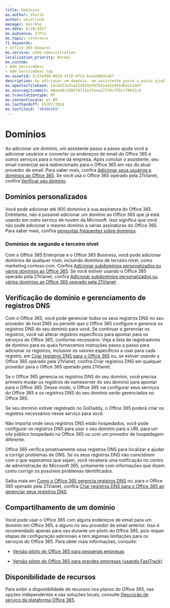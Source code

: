 ```yaml
---
title: Domínios
ms.author: sharik
author: skjerland
manager: mnirkhe
ms.date: 6/10/2017
ms.audience: ITPro
ms.topic: reference
f1_keywords:
- office-365-domains
ms.service: o365-administration
localization_priority: Normal
ms.custom:
- Adm_ServiceDesc
- Adm_ServiceDesc_top
ms.assetid: 5c374309-8016-4f18-8f2a-bceeb863ca67
description: Ao adicionar um domínio, um assistente passo a passo ajuda você a adicionar usuários e converter os endereços de email do Office 365 e outros serviços para o nome da empresa. Após concluir o assistente, seu email comercial será redirecionado para o Office 365 em vez do atual provedor de email. Para saber mais, confira Adicionar seus usuários e domínios ao Office 365. Se você usar o Office 365 operado pela 21Vianet, confira verificar seu domínio.
ms.openlocfilehash: 1dc6d23afea52dd292d97b414e5b491d6d332dd7
ms.sourcegitcommit: 68eee0c2885fd112e37eea27370c3f8c1f0831cb
ms.translationtype: MT
ms.contentlocale: pt-BR
ms.lasthandoff: 03/07/2019
ms.locfileid: "30466368"
---
```

# <a name="domains"></a>Domínios

Ao adicionar um domínio, um assistente passo a passo ajuda você a adicionar usuários e converter os endereços de email do Office 365 e outros serviços para o nome da empresa. Após concluir o assistente, seu email comercial será redirecionado para o Office 365 em vez do atual provedor de email. Para saber mais, confira [Adicionar seus usuários e domínios ao Office 365](https://support.office.com/article/6383f56d-3d09-4dcb-9b41-b5f5a5efd611). Se você usa o Office 365 operado pela 21Vianet, confira [Verificar seu domínio](http://go.microsoft.com/fwlink/?LinkID=733344&amp;clcid=0x409).
  
## <a name="custom-domains"></a>Domínios personalizados
<a name="BKMK_CustomDomains"> </a>

Você pode adicionar até 900 domínios à sua assinatura do Office 365. Entretanto, não é possível adicionar um domínio ao Office 365 que já está usando em outro serviço de nuvem da Microsoft. Isso significa que você não pode adicionar o mesmo domínio a várias assinaturas do Office 365. Para saber mais, confira [perguntas frequentes sobre domínios](https://support.office.com/en-us/article/Domains-FAQ-1272bad0-4bd4-4796-8005-67d6fb3afc5a).
  
### <a name="second-and-third-level-domains"></a>Domínios de segundo e terceiro nível
<a name="BKMK_SecondAndThirdLevelDomains"> </a>

Com o Office 365 Enterprise e o Office 365 Business, você pode adicionar domínios de qualquer nível, incluindo domínios de terceiro nível, como marketing.contoso.com. Confira [Adicionar subdomínios personalizados ou vários domínios ao Office 365](http://go.microsoft.com/fwlink/?LinkID=733345&amp;clcid=0x409). Se você estiver usando o Office 365 operado pela 21Vianet, confira [Adicionar subdomínios personalizados ou vários domínios ao Office 365 operado pela 21Vianet](http://go.microsoft.com/fwlink/?LinkID=733346&amp;clcid=0x409).
  
## <a name="domain-verification-and-managing-dns-records"></a>Verificação de domínio e gerenciamento de registros DNS
<a name="BKMK_ManagingDNSRecords"> </a>

Com o Office 365, você pode gerenciar todos os seus registros DNS no seu provedor de host DNS ou permitir que o Office 365 configure e gerencie os registros DNS do seu domínio para você. Se continuar a gerenciar os registros, você vai alterar registros específicos para apontar para os serviços do Office 365, conforme necessário. Veja a lista de registradores de domínio para os quais fornecemos instruções passo a passo para adicionar os registros, inclusive os valores específicos a usar para cada registro, em [Criar registros DNS para o Office 365](https://go.microsoft.com/fwlink/p/?LinkID=270173) ou, se estiver usando o Office 365 operado pela 21Vianet, confira Criar registros DNS em qualquer provedor para o Office 365 operado pela 21Vianet. 
  
Se o Office 365 gerencia os registros DNS do seu domínio, você precisa primeiro mudar os registros de nameserver do seu domínio para apontar para o Office 365. Desse modo, o Office 365 vai configurar seus serviços do Office 365 e os registros DNS do seu domínio serão gerenciados no Office 365.
  
Se seu domínio estiver registrado no GoDaddy, o Office 365 poderá criar os registros necessários nesse serviço para você. 
  
Não importa onde seus registros DNS estão hospedados, você pode configurar os registros DNS para usar o seu domínio para a URL para um site público hospedado no Office 365 ou com um provedor de hospedagem diferente. 
  
Office 365 verifica proativamente seus registros DNS para localizar e ajudar a corrigir problemas de DNS. Se os seus registros DNS não coincidirem com o que esperamos que sejam, você receberá uma notificação no centro de administração do Microsoft 365, juntamente com informações que dizem como corrigir os possíveis problemas identificados.
  
Saiba mais em [Como o Office 365 gerencia registros DNS](https://go.microsoft.com/fwlink/p/?LinkID=270144) ou, para o Office 365 operado pela 21Vianet, confira [Criar registros DNS para o Office 365 ao gerenciar seus registros DNS](http://go.microsoft.com/fwlink/?LinkID=817326&amp;clcid=0x409).
  
## <a name="sharing-a-domain"></a>Compartilhamento de um domínio
<a name="BKMK_ManagingDNSRecords"> </a>

Você pode usar o Office 365 com alguns endereços de email para um domínio em Office 365, e alguns no seu provedor de email anterior. Isso é recomendado apenas para uso durante um piloto do Office 365, pois requer etapas de configuração adicionais e tem algumas limitações para os serviços do Office 365. Para obter mais informações, consulte:
  
- [Versão piloto do Office 365 para pequenas empresas](https://support.office.com/article/39cee536-6a03-40cf-b9c1-f301bb6001d7)
    
- [Versão piloto do Office 365 para grandes empresas (usando FastTrack)](https://fasttrack.office.com/onboard)
    
## <a name="feature-availability"></a>Disponibilidade de recursos
<a name="BKMK_ManagingDNSRecords"> </a>

Para exibir a disponibilidade de recursos nos planos do Office 365, nas opções independentes e nas soluções locais, consulte [Descrição de serviço da plataforma Office 365](https://technet.microsoft.com/en-us/library/office-365-platform-service-description.aspx).
  

